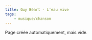 ```yaml
---
title: Guy Béart - L’eau vive
tags:
    - musique/chanson
---
```


Page créée automatiquement, mais vide.
